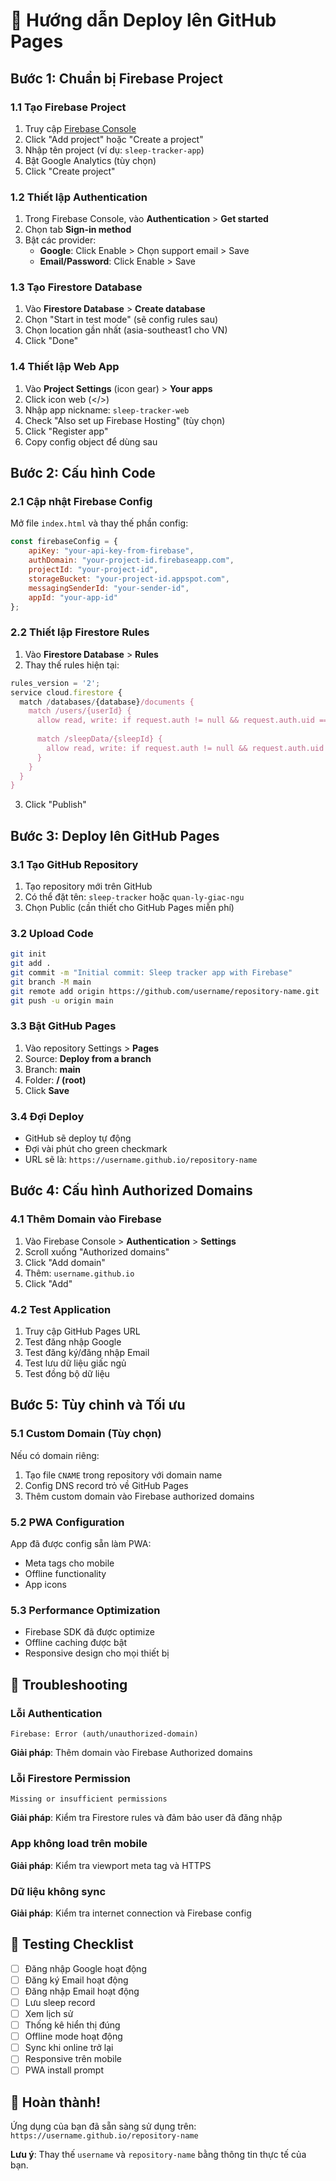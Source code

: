 # 🚀 Hướng dẫn Deploy lên GitHub Pages

## Bước 1: Chuẩn bị Firebase Project

### 1.1 Tạo Firebase Project
1. Truy cập [Firebase Console](https://console.firebase.google.com/)
2. Click "Add project" hoặc "Create a project"
3. Nhập tên project (ví dụ: `sleep-tracker-app`)
4. Bật Google Analytics (tùy chọn)
5. Click "Create project"

### 1.2 Thiết lập Authentication
1. Trong Firebase Console, vào **Authentication** > **Get started**
2. Chọn tab **Sign-in method**
3. Bật các provider:
   - **Google**: Click Enable > Chọn support email > Save
   - **Email/Password**: Click Enable > Save

### 1.3 Tạo Firestore Database
1. Vào **Firestore Database** > **Create database**
2. Chọn "Start in test mode" (sẽ config rules sau)
3. Chọn location gần nhất (asia-southeast1 cho VN)
4. Click "Done"

### 1.4 Thiết lập Web App
1. Vào **Project Settings** (icon gear) > **Your apps**
2. Click icon web (</>)
3. Nhập app nickname: `sleep-tracker-web`
4. Check "Also set up Firebase Hosting" (tùy chọn)
5. Click "Register app"
6. Copy config object để dùng sau

## Bước 2: Cấu hình Code

### 2.1 Cập nhật Firebase Config
Mở file `index.html` và thay thế phần config:

```javascript
const firebaseConfig = {
    apiKey: "your-api-key-from-firebase",
    authDomain: "your-project-id.firebaseapp.com",
    projectId: "your-project-id", 
    storageBucket: "your-project-id.appspot.com",
    messagingSenderId: "your-sender-id",
    appId: "your-app-id"
};
```

### 2.2 Thiết lập Firestore Rules
1. Vào **Firestore Database** > **Rules**
2. Thay thế rules hiện tại:

```javascript
rules_version = '2';
service cloud.firestore {
  match /databases/{database}/documents {
    match /users/{userId} {
      allow read, write: if request.auth != null && request.auth.uid == userId;
      
      match /sleepData/{sleepId} {
        allow read, write: if request.auth != null && request.auth.uid == userId;
      }
    }
  }
}
```

3. Click "Publish"

## Bước 3: Deploy lên GitHub Pages

### 3.1 Tạo GitHub Repository
1. Tạo repository mới trên GitHub
2. Có thể đặt tên: `sleep-tracker` hoặc `quan-ly-giac-ngu`
3. Chọn Public (cần thiết cho GitHub Pages miễn phí)

### 3.2 Upload Code
```bash
git init
git add .
git commit -m "Initial commit: Sleep tracker app with Firebase"
git branch -M main
git remote add origin https://github.com/username/repository-name.git
git push -u origin main
```

### 3.3 Bật GitHub Pages
1. Vào repository Settings > **Pages**
2. Source: **Deploy from a branch**
3. Branch: **main**
4. Folder: **/ (root)**
5. Click **Save**

### 3.4 Đợi Deploy
- GitHub sẽ deploy tự động
- Đợi vài phút cho green checkmark
- URL sẽ là: `https://username.github.io/repository-name`

## Bước 4: Cấu hình Authorized Domains

### 4.1 Thêm Domain vào Firebase
1. Vào Firebase Console > **Authentication** > **Settings**
2. Scroll xuống "Authorized domains"
3. Click "Add domain"
4. Thêm: `username.github.io`
5. Click "Add"

### 4.2 Test Application
1. Truy cập GitHub Pages URL
2. Test đăng nhập Google
3. Test đăng ký/đăng nhập Email
4. Test lưu dữ liệu giấc ngủ
5. Test đồng bộ dữ liệu

## Bước 5: Tùy chỉnh và Tối ưu

### 5.1 Custom Domain (Tùy chọn)
Nếu có domain riêng:
1. Tạo file `CNAME` trong repository với domain name
2. Config DNS record trỏ về GitHub Pages
3. Thêm custom domain vào Firebase authorized domains

### 5.2 PWA Configuration
App đã được config sẵn làm PWA:
- Meta tags cho mobile
- Offline functionality
- App icons

### 5.3 Performance Optimization
- Firebase SDK đã được optimize
- Offline caching được bật
- Responsive design cho mọi thiết bị

## 🔧 Troubleshooting

### Lỗi Authentication
```
Firebase: Error (auth/unauthorized-domain)
```
**Giải pháp**: Thêm domain vào Firebase Authorized domains

### Lỗi Firestore Permission
```
Missing or insufficient permissions
```
**Giải pháp**: Kiểm tra Firestore rules và đảm bảo user đã đăng nhập

### App không load trên mobile
**Giải pháp**: Kiểm tra viewport meta tag và HTTPS

### Dữ liệu không sync
**Giải pháp**: Kiểm tra internet connection và Firebase config

## 📱 Testing Checklist

- [ ] Đăng nhập Google hoạt động
- [ ] Đăng ký Email hoạt động  
- [ ] Đăng nhập Email hoạt động
- [ ] Lưu sleep record
- [ ] Xem lịch sử
- [ ] Thống kê hiển thị đúng
- [ ] Offline mode hoạt động
- [ ] Sync khi online trở lại
- [ ] Responsive trên mobile
- [ ] PWA install prompt

## 🎉 Hoàn thành!

Ứng dụng của bạn đã sẵn sàng sử dụng trên:
`https://username.github.io/repository-name`

**Lưu ý**: Thay thế `username` và `repository-name` bằng thông tin thực tế của bạn.
